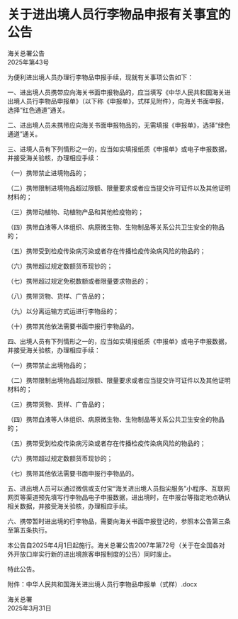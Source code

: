 # 关于进出境人员行李物品申报有关事宜的公告  
海关总署公告  
2025年第43号  

为便利进出境人员办理行李物品申报手续，现就有关事项公告如下：  

一、进出境人员携带应向海关书面申报物品的，应当填写《中华人民共和国海关进出境人员行李物品申报单》（以下称《申报单》，式样见附件），向海关书面申报，选择“红色通道”通关。  

二、进出境人员未携带应向海关书面申报物品的，无需填报《申报单》，选择“绿色通道”通关。  

三、进境人员有下列情形之一的，应当如实填报纸质《申报单》或电子申报数据，并接受海关验核，办理相应手续：  

（一）携带禁止进境物品的；  

（二）携带限制进境物品超过限额、限量要求或者应当提交许可证件以及其他证明材料的；  

（三）携带动植物、动植物产品和其他检疫物的；  

（四）携带血液等人体组织、病原微生物、生物制品等关系公共卫生安全的物品的；  

（五）携带受到检疫传染病污染或者存在传播检疫传染病风险的物品的；  

（六）携带超过规定数额货币现钞的；  

（七）携带超过规定免税数额或者限量要求物品的；  

（八）携带货物、货样、广告品的；  

（九）以分离运输方式运进行李物品的；  

（十）携带其他依法需要书面申报行李物品的。  

四、出境人员有下列情形之一的，应当如实填报纸质《申报单》或电子申报数据，并接受海关验核，办理相应手续：  

（一）携带禁止出境物品的；  

（二）携带限制出境物品超过限额、限量要求或者应当提交许可证件以及其他证明材料的；  

（三）携带货物、货样、广告品的；  

（四）携带血液等人体组织、病原微生物、生物制品等关系公共卫生安全的物品的；  

（五）携带受到检疫传染病污染或者存在传播检疫传染病风险的物品的；  

（六）携带超过规定数额货币现钞的；  

（七）携带其他依法需要书面申报行李物品的。  

五、进出境人员可以通过微信或支付宝“海关进出境人员指尖服务”小程序、互联网网页等渠道预先填写行李物品电子申报数据，进出境时，在申报台等指定地点确认相关数据，并接受海关验核，办理相应手续。  

六、携带暂时进出境的行李物品，需要向海关书面申报登记的，参照本公告第三条至第五条执行。  

本公告自2025年4月1日起施行。海关总署公告2007年第72号（关于在全国各对外开放口岸实行新的进出境旅客申报制度的公告）同时废止。  

特此公告。  

附件：中华人民共和国海关进出境人员行李物品申报单（式样）.docx  

海关总署  
2025年3月31日  
